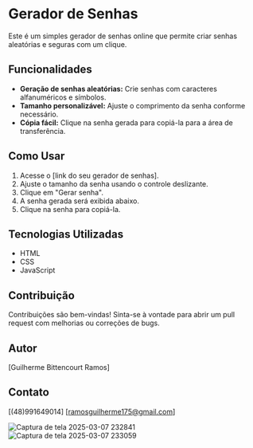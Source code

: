 # Gerador de Senhas

Este é um simples gerador de senhas online que permite criar senhas aleatórias e seguras com um clique.

## Funcionalidades

* **Geração de senhas aleatórias:** Crie senhas com caracteres alfanuméricos e símbolos.
* **Tamanho personalizável:** Ajuste o comprimento da senha conforme necessário.
* **Cópia fácil:** Clique na senha gerada para copiá-la para a área de transferência.

## Como Usar

1. Acesse o [link do seu gerador de senhas].
2. Ajuste o tamanho da senha usando o controle deslizante.
3. Clique em "Gerar senha".
4. A senha gerada será exibida abaixo.
5. Clique na senha para copiá-la.

## Tecnologias Utilizadas

* HTML
* CSS
* JavaScript

## Contribuição

Contribuições são bem-vindas! Sinta-se à vontade para abrir um pull request com melhorias ou correções de bugs.

## Autor

[Guilherme Bittencourt Ramos]

## Contato
[(48)991649014]
[ramosguilherme175@gmail.com]

![Captura de tela 2025-03-07 232841](https://github.com/user-attachments/assets/dcf47a75-955b-44c9-b1d2-e505b435569c)
![Captura de tela 2025-03-07 233059](https://github.com/user-attachments/assets/260c25f1-eeff-408c-98e0-030da10169a5)
